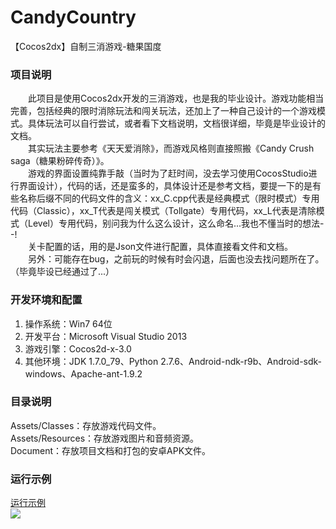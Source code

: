 # CandyCountry
 【Cocos2dx】自制三消游戏-糖果国度

### 项目说明
&emsp;&emsp;此项目是使用Cocos2dx开发的三消游戏，也是我的毕业设计。游戏功能相当完善，包括经典的限时消除玩法和闯关玩法，还加上了一种自己设计的一个游戏模式。具体玩法可以自行尝试，或者看下文档说明，文档很详细，毕竟是毕业设计的文档。  
&emsp;&emsp;其实玩法主要参考《天天爱消除》，而游戏风格则直接照搬《Candy Crush saga（糖果粉碎传奇）》。  
&emsp;&emsp;游戏的界面设置纯靠手敲（当时为了赶时间，没去学习使用CocosStudio进行界面设计），代码的话，还是蛮多的，具体设计还是参考文档，要提一下的是有些名称后缀不同的代码文件的含义：xx_C.cpp代表是经典模式（限时模式）专用代码（Classic），xx_T代表是闯关模式（Tollgate）专用代码，xx_L代表是清除模式（Level）专用代码，别问我为什么这么设计，这么命名...我也不懂当时的想法- -!  
&emsp;&emsp;关卡配置的话，用的是Json文件进行配置，具体直接看文件和文档。  
&emsp;&emsp;另外：可能存在bug，之前玩的时候有时会闪退，后面也没去找问题所在了。（毕竟毕设已经通过了...）

### 开发环境和配置
1. 操作系统：Win7 64位  
2. 开发平台：Microsoft Visual Studio 2013  
3. 游戏引擎：Cocos2d-x-3.0  
4. 其他环境：JDK 1.7.0_79、Python 2.7.6、Android-ndk-r9b、Android-sdk-windows、Apache-ant-1.9.2

### 目录说明
Assets/Classes：存放游戏代码文件。  
Assets/Resources：存放游戏图片和音频资源。  
Document：存放项目文档和打包的安卓APK文件。  

### 运行示例
[运行示例](https://img.wenhairu.com/image/NxZRK)  
![](https://cdn.img.wenhairu.com/images/2020/04/24/NxZRK.png)
